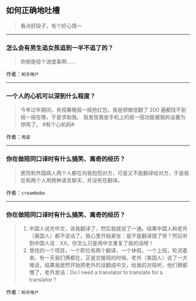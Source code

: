 ## 如何正确地吐槽

> 看点好段子，有个好心情～


 
---

### 怎么会有男生追女孩追到一半不追了的？

> 你倒是给个进度条啊……


作者：`知乎用户`

---

### 一个人的心机可以深到什么程度？

> 今年过年期间，央视春晚摇一摇抢红包，我爸把微信翻了 200 遍都找不到摇一摇在哪，于是求助我。
> 我发现我爸手机上的摇一摇功能被我妈设置为停用了。
> #有个心机妈#


作者：`周诺`

---

### 你在做陪同口译时有什么搞笑、离奇的经历？

> 医院和外国病人两个人都在向我抱怨对方，可是又不能翻译给对方，于是我在和两个人用两种语言聊天，并没有在翻译。


作者：`creambebe`

---

### 你在做陪同口译时有什么搞笑、离奇的经历？

> 1. 中国人说完中文，该我翻译了，然后我就说了一通。结果中国人和老外（美国人）都不说话了。我心里开始紧张：是不是翻译错了呀？然后听到中国人说：XX，你怎么只是用中文重复了我的话呀！
> 2. 曾经的一个项目，一个职位有两个翻译，一个休假，一个上班，轮流着来。有一天我们俩都在，正是交接班的时候。老外（美国人）说了一大堆话，结果我居然开始把老外的话翻成中文，给我的对班听。他们俩都懵了，老外发话：Do I need a translator to translate for a translator？


作者：`知乎用户`